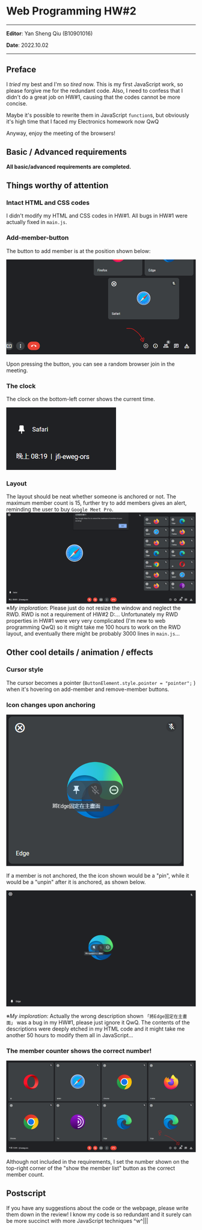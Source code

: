 # Web Programming HW#2

---

**Editor**: Yan Sheng Qiu (B10901016)

**Date**: 2022.10.02 

---
## Preface

I *tried* my best and I'm so *tired* now.
This is my first JavaScript work, so please forgive me for the redundant code. Also, I need to confess that I didn't do a great job on HW#1, causing that the codes cannot be more concise. 

Maybe it's possible to rewrite them in JavaScript `function`s, but obviously it's high time that I faced my Electronics homework now QwQ

Anyway, enjoy the meeting of the browsers!

## Basic / Advanced requirements

**All basic/advanced requirements are completed.**

## Things worthy of attention

### Intact HTML and CSS codes

 I didn't modify my HTML and CSS codes in HW#1. All bugs in HW#1 were actually fixed in `main.js`.

### Add-member-button

The button to add member is at the position shown below:

![](add_member_button_position.png)

Upon pressing the button, you can see a random browser join in the meeting.

### The clock

The clock on the bottom-left corner shows the current time.

![](Clock.png)

### Layout

The layout should be neat whether someone is anchored or not. The maximum member count is 15, further try to add members gives an alert, reminding the user to buy `Google Meet Pro`.
![](maximum_member_count.png)
※*My imploration*:  Please just do not resize the window and neglect the RWD. RWD is not a requirement of HW#2 D:... Unfortunately my RWD properties in HW#1 were very very complicated (I'm new to web programming QwQ) so it might take me 100 hours to work on the RWD layout, and eventually there might be probably 3000 lines in `main.js`... 

## Other cool details / animation / effects 

### Cursor style

The cursor becomes a pointer (`ButtonElement.style.pointer = "pointer";` ) when it's hovering on add-member and remove-member buttons. 

### Icon changes upon anchoring

![](pinning.png)

If a member is not anchored, the the icon shown would be a "pin", while it would be a "unpin" after it is anchored, as shown below.

![](unpinning.png)

※*My imploration*: Actually the wrong description shown `「將Edge固定在主畫面」` was a bug in my HW#1, please just ignore it QwQ. The contents of the descriptions were deeply etched in my HTML code and it might take me another 50 hours to modify them all in JavaScript... 

### The member counter shows the correct number!

![](member_counter.png)

Although not included in the requirements, I set the number shown on the top-right corner of the "show the member list" button as the correct member count.

## Postscript

If you have any suggestions about the code or the webpage, please write them down in the review! I know my code is so redundant and it surely can be more succinct with more JavaScript techniques ^w^|||
